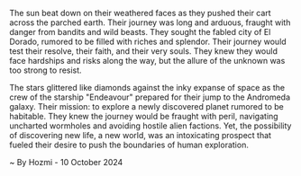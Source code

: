 
The sun beat down on their weathered faces as they pushed their cart across the parched earth.  Their journey was long and arduous, fraught with danger from bandits and wild beasts.  They sought the fabled city of El Dorado, rumored to be filled with riches and splendor.  Their journey would test their resolve, their faith, and their very souls.  They knew they would face hardships and risks along the way, but the allure of the unknown was too strong to resist.

The stars glittered like diamonds against the inky expanse of space as the crew of the starship "Endeavour" prepared for their jump to the Andromeda galaxy.  Their mission: to explore a newly discovered planet rumored to be habitable.  They knew the journey would be fraught with peril, navigating uncharted wormholes and avoiding hostile alien factions.  Yet, the possibility of discovering new life, a new world, was an intoxicating prospect that fueled their desire to push the boundaries of human exploration. 

~ By Hozmi - 10 October 2024

